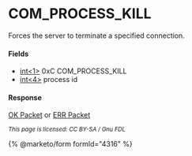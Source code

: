 
# COM_PROCESS_KILL

Forces the server to terminate a specified connection.


#### Fields



* [int<1>](../protocol-data-types.md) 0xC COM_PROCESS_KILL
* [int<4>](../protocol-data-types.md) process id



#### Response


[OK Packet](../4-server-response-packets/ok_packet.md) or [ERR Packet](../4-server-response-packets/err_packet.md)


<sub>_This page is licensed: CC BY-SA / Gnu FDL_</sub>


{% @marketo/form formId="4316" %}
